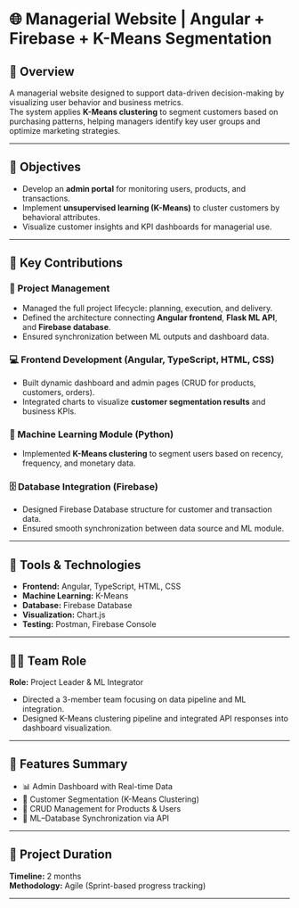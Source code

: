 # 🌐 Managerial Website | Angular + Firebase + K-Means Segmentation

## 📘 Overview
A managerial website designed to support data-driven decision-making by visualizing user behavior and business metrics.  
The system applies **K-Means clustering** to segment customers based on purchasing patterns, helping managers identify key user groups and optimize marketing strategies.

---

## 🎯 Objectives
- Develop an **admin portal** for monitoring users, products, and transactions.  
- Implement **unsupervised learning (K-Means)** to cluster customers by behavioral attributes.  
- Visualize customer insights and KPI dashboards for managerial use.  

---

## 💪 Key Contributions
### 🧩 Project Management
- Managed the full project lifecycle: planning, execution, and delivery.  
- Defined the architecture connecting **Angular frontend**, **Flask ML API**, and **Firebase database**.  
- Ensured synchronization between ML outputs and dashboard data.  

### 💻 Frontend Development (Angular, TypeScript, HTML, CSS)
- Built dynamic dashboard and admin pages (CRUD for products, customers, orders).  
- Integrated charts to visualize **customer segmentation results** and business KPIs.  

### 🤖 Machine Learning Module (Python)
- Implemented **K-Means clustering** to segment users based on recency, frequency, and monetary data.  

### 🗄️ Database Integration (Firebase)
- Designed Firebase Database structure for customer and transaction data.  
- Ensured smooth synchronization between data source and ML module.  

---

## 🧰 Tools & Technologies
- **Frontend:** Angular, TypeScript, HTML, CSS  
- **Machine Learning:** K-Means  
- **Database:** Firebase Database  
- **Visualization:** Chart.js  
- **Testing:** Postman, Firebase Console  

---

## 👩‍💻 Team Role
**Role:** Project Leader & ML Integrator  
- Directed a 3-member team focusing on data pipeline and ML integration.  
- Designed K-Means clustering pipeline and integrated API responses into dashboard visualization.  

---

## 🧪 Features Summary
- 📊 Admin Dashboard with Real-time Data  
- 👥 Customer Segmentation (K-Means Clustering)  
- 🧾 CRUD Management for Products & Users  
- 🔄 ML–Database Synchronization via API  

---

## 🏁 Project Duration
**Timeline:** 2 months  
**Methodology:** Agile (Sprint-based progress tracking)

---
